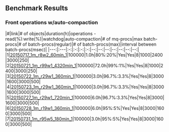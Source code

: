 ## Benchmark Results
### Front operations w/auto-compaction

|#|link|# of objects|duration(h)|operations - read(%):write(%)|watchdog|auto-compaction|# of mq-procs|max batch-procs|# of batch-procs(regular)|# of batch-procs(max)|interval between batch-procs(msec)|
|---:|:---|:-:|:-:|:-:|:-:|--:|--:|--:|--:|--:|--:|--:|  
|1|[20150717_1m_r8w2_60min_1](20150717_1m_r8w2_60min_1)|100000|1.0h|80%:20%|Yes|Yes|8|1000|2400|3000|250|
|2|[20150721_1m_r99w1_4320min_1](20150721_1m_r99w1_4320min_1)|100000|72.0h|99%:1%|Yes|Yes|8|1000|2400|3000|250|
|3|[20150722_1m_r29w1_360min_1](20150722_1m_r29w1_360min_1)|100000|3.0h|96.7%:3.3%|Yes|Yes|8|3000|1600|3000|500|
|4|[20150723_1m_r29w1_360min_1](20150723_1m_r29w1_360min_1)|100000|3.0h|96.7%:3.3%|Yes|Yes|8|3000|1600|3000|500|
|5|[20150727_1m_r29w1_720min_1](20150727_1m_r29w1_720min_1)|100000|6.0h|96.7%:3.3%|Yes|Yes|8|3000|1600|3000|500|
|6|[20150728_1m_r19w1_360min_1](20150728_1m_r19w1_360min_1)|100000|6.0h|95%:5%|Yes|Yes|8|3000|1600|3000|500|
|7|[20150731_1m_r95w5_180min_1](20150731_1m_r95w5_180min_1)|100000|3.0h|95%:5%|Yes|Yes|8|3000|1600|3000|500|
